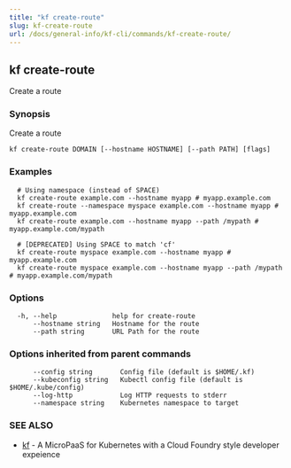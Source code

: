 ```yaml
---
title: "kf create-route"
slug: kf-create-route
url: /docs/general-info/kf-cli/commands/kf-create-route/
---
```

## kf create-route

Create a route

### Synopsis

Create a route

```
kf create-route DOMAIN [--hostname HOSTNAME] [--path PATH] [flags]
```

### Examples

```
  # Using namespace (instead of SPACE)
  kf create-route example.com --hostname myapp # myapp.example.com
  kf create-route --namespace myspace example.com --hostname myapp # myapp.example.com
  kf create-route example.com --hostname myapp --path /mypath # myapp.example.com/mypath
  
  # [DEPRECATED] Using SPACE to match 'cf'
  kf create-route myspace example.com --hostname myapp # myapp.example.com
  kf create-route myspace example.com --hostname myapp --path /mypath # myapp.example.com/mypath
```

### Options

```
  -h, --help              help for create-route
      --hostname string   Hostname for the route
      --path string       URL Path for the route
```

### Options inherited from parent commands

```
      --config string       Config file (default is $HOME/.kf)
      --kubeconfig string   Kubectl config file (default is $HOME/.kube/config)
      --log-http            Log HTTP requests to stderr
      --namespace string    Kubernetes namespace to target
```

### SEE ALSO

* [kf](/docs/general-info/kf-cli/commands/kf/)	 - A MicroPaaS for Kubernetes with a Cloud Foundry style developer expeience

